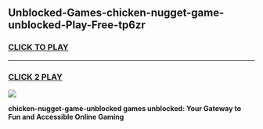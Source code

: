 
## Unblocked-Games-chicken-nugget-game-unblocked-Play-Free-tp6zr
<h3>
<a href="https://premium76.site?title=chicken-nugget-game-unblocked&ref=23A">CLICK TO PLAY</a></h3>
<hr>

<h3>
<a href="https://premium76.site?title=chicken-nugget-game-unblocked&ref=23A">CLICK 2 PLAY</a>
  
</h3>

<a href="https://premium76.site?title=chicken-nugget-game-unblocked&ref=23A"><img src="https://clearcache.store/games.png"></a>


**chicken-nugget-game-unblocked games unblocked: Your Gateway to Fun and Accessible Online Gaming**
